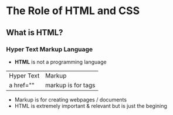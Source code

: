 <h1>The Role of HTML and CSS</h1>

<h2>What is HTML?</h2>
<h3><strong>Hyper Text Markup Language</strong></h3>
<ul>
    <li><strong>HTML</strong> is not a programming language</li>
</ul>
<table>
<tr>
    <td>Hyper Text</td>
    <td>Markup</td>
</tr>
<tr>
    <td>a href=""</td>
    <td>markup is for tags</td>
</tr>
</table>
<ul>
    <li>Markup is for creating webpages / documents</li>
    <li>HTML is extremely important & relevant but is just the begining</li>
</ul>
